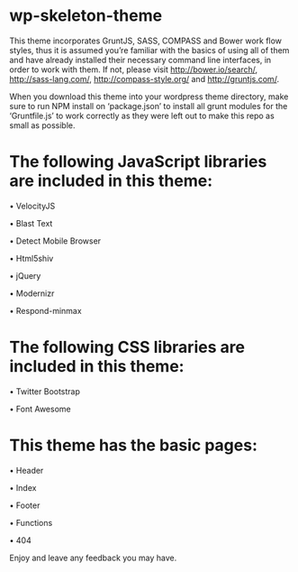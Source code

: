 wp-skeleton-theme
=================

This theme incorporates GruntJS, SASS, COMPASS and Bower work flow styles, thus it is assumed you’re familiar with the basics of using all of them and have already installed their necessary command line interfaces, in order to work with them. If not, please visit http://bower.io/search/, http://sass-lang.com/, http://compass-style.org/ and http://gruntjs.com/.

When you download this theme into your wordpress theme directory, make sure to run NPM install on ‘package.json’ to install all grunt modules for the ‘Gruntfile.js’ to work correctly as they were left out to make this repo as small as possible. 


The following JavaScript libraries are included in this theme:
===============================================================
 
  •	VelocityJS
  
  •	Blast Text
  
  •	Detect Mobile Browser
  
  •	Html5shiv
  
  •	jQuery
  
  •	Modernizr 
  
  •	Respond-minmax


The following CSS libraries are included in this theme:
=======================================================

  •	Twitter Bootstrap
  
  •	Font Awesome


This theme has the basic pages:
===============================

  •	Header
  
  •	Index
  
  •	Footer
  
  •	Functions
  
  •	404


Enjoy and leave any feedback you may have.
